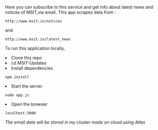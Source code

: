 Here you can subscribe to this service and get info about latest news and notices of MSIT,via email.
This app scrapes data from :
```
http://www.msit.in/notices
```
and
```
http://www.msit.in/latest_news
```
To run this application locally,
<li>Clone this repo</li>
<li>cd MSIT-Updates</li>

<li>Install dependencies</li>

```
npm install
```
<li>Start the server</li>

```
node app.js
```
<li>Open the browser</li>

```
localhost:3000
```
<i>The email data will be stored in my cluster made on cloud using Atlas</i>
